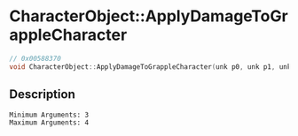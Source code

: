 # CharacterObject::ApplyDamageToGrappleCharacter
```c
// 0x00588370
void CharacterObject::ApplyDamageToGrappleCharacter(unk p0, unk p1, unk p2, ...)
```
## Description
```
Minimum Arguments: 3
Maximum Arguments: 4
```
